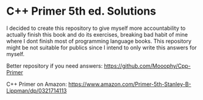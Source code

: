 # C++ Primer 5th ed. Solutions

I decided to create this repository to give myself more accountability to actually finish this book and do its exercises, breaking bad habit of mine where I dont finish most of programming language books. This repository might be not suitable for publics since I intend to only write this answers for myself.

Better repository if you need answers: https://github.com/Mooophy/Cpp-Primer

C++ Primer on Amazon: https://www.amazon.com/Primer-5th-Stanley-B-Lippman/dp/0321714113